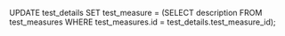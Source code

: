 UPDATE test_details
SET test_measure
= (SELECT description FROM test_measures WHERE test_measures.id = test_details.test_measure_id);